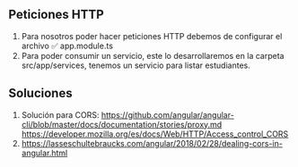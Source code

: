 ## Peticiones HTTP
1. Para nosotros poder hacer peticiones HTTP debemos de configurar el archivo ✅ app.module.ts
2. Para poder consumir un servicio, este lo desarrollaremos en la carpeta src/app/services, tenemos un servicio para listar estudiantes.


## Soluciones
1. Solución para CORS:
https://github.com/angular/angular-cli/blob/master/docs/documentation/stories/proxy.md
https://developer.mozilla.org/es/docs/Web/HTTP/Access_control_CORS
2. https://lasseschultebraucks.com/angular/2018/02/28/dealing-cors-in-angular.html
